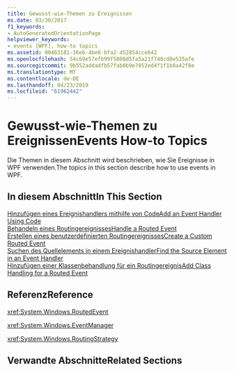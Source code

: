 ```yaml
---
title: Gewusst-wie-Themen zu Ereignissen
ms.date: 03/30/2017
f1_keywords:
- AutoGeneratedOrientationPage
helpviewer_keywords:
- events [WPF], how-to topics
ms.assetid: 00463181-36eb-4be0-bfa2-452854cce642
ms.openlocfilehash: 54c69e57efb99f5008d5fa5a21f748cd8e535afe
ms.sourcegitcommit: 9b552addadfb57fab0b9e7852ed4f1f1b8a42f8e
ms.translationtype: MT
ms.contentlocale: de-DE
ms.lasthandoff: 04/23/2019
ms.locfileid: "61962442"
---
```

# <a name="events-how-to-topics"></a><span data-ttu-id="9c33e-102">Gewusst-wie-Themen zu Ereignissen</span><span class="sxs-lookup"><span data-stu-id="9c33e-102">Events How-to Topics</span></span>
<span data-ttu-id="9c33e-103">Die Themen in diesem Abschnitt wird beschrieben, wie Sie Ereignisse in WPF verwenden.</span><span class="sxs-lookup"><span data-stu-id="9c33e-103">The topics in this section describe how to use events in WPF.</span></span>  
  
## <a name="in-this-section"></a><span data-ttu-id="9c33e-104">In diesem Abschnitt</span><span class="sxs-lookup"><span data-stu-id="9c33e-104">In This Section</span></span>  
 [<span data-ttu-id="9c33e-105">Hinzufügen eines Ereignishandlers mithilfe von Code</span><span class="sxs-lookup"><span data-stu-id="9c33e-105">Add an Event Handler Using Code</span></span>](how-to-add-an-event-handler-using-code.md)  
 [<span data-ttu-id="9c33e-106">Behandeln eines Routingereignisses</span><span class="sxs-lookup"><span data-stu-id="9c33e-106">Handle a Routed Event</span></span>](how-to-handle-a-routed-event.md)  
 [<span data-ttu-id="9c33e-107">Erstellen eines benutzerdefinierten Routingereignisses</span><span class="sxs-lookup"><span data-stu-id="9c33e-107">Create a Custom Routed Event</span></span>](how-to-create-a-custom-routed-event.md)  
 [<span data-ttu-id="9c33e-108">Suchen des Quellelements in einem Ereignishandler</span><span class="sxs-lookup"><span data-stu-id="9c33e-108">Find the Source Element in an Event Handler</span></span>](how-to-find-the-source-element-in-an-event-handler.md)  
 [<span data-ttu-id="9c33e-109">Hinzufügen einer Klassenbehandlung für ein Routingereignis</span><span class="sxs-lookup"><span data-stu-id="9c33e-109">Add Class Handling for a Routed Event</span></span>](how-to-add-class-handling-for-a-routed-event.md)  
  
## <a name="reference"></a><span data-ttu-id="9c33e-110">Referenz</span><span class="sxs-lookup"><span data-stu-id="9c33e-110">Reference</span></span>  
 <xref:System.Windows.RoutedEvent>  
  
 <xref:System.Windows.EventManager>  
  
 <xref:System.Windows.RoutingStrategy>  
  
## <a name="related-sections"></a><span data-ttu-id="9c33e-111">Verwandte Abschnitte</span><span class="sxs-lookup"><span data-stu-id="9c33e-111">Related Sections</span></span>
